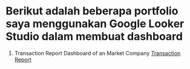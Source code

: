 # Berikut adalah beberapa portfolio saya menggunakan Google Looker Studio dalam membuat dashboard

1. Transaction Report Dashboard of an Market Company
[Transaction Report](https://lookerstudio.google.com/reporting/fbcfa47b-e899-45b2-a213-2720d23d92d3)
